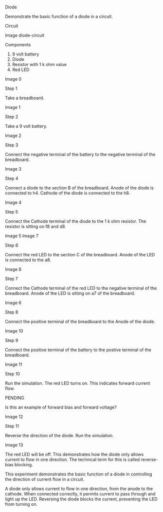 Diode

Demonstrate the basic function of a diode in a circuit.

Circuit

Image diode-circuit

Components

1. 9 volt battery
2. Diode
3. Resistor with 1 k ohm value
4. Red LED

Image 0

Step 1

Take a breadboard.

Image 1

Step 2

Take a 9 volt battery.

Image 2

Step 3

Connect the negative terminal of the battery to the negative terminal of the breadboard.

Image 3

Step 4

Connect a diode to the section B of the breadboard. Anode of the diode is connected to h4. Cathode of the diode is connected to the h8.

Image 4

Step 5

Connect the Cathode terminal of the diode to the 1 k ohm resistor. The resistor is sitting on f8 and d8.

Image 5
Image 7

Step 6

Connect the red LED to the section C of the breadboard. Anode of the LED is connected to the a8. 

Image 8

Step 7

Connect the Cathode terminal of the red LED to the negative terminal of the breadboard. Anode of the LED is sitting on a7 of the breadboard.

Image 6

Step 8

Connect the positive terminal of the breadboard to the Anode of the diode.

Image 10

Step 9

Connect the positive terminal of the battery to the postive terminal of the breadboard.

Image 11

Step 10

Run the simulation. The red LED turns on. This indicates forward current flow. 

PENDING

Is this an example of forward bias and forward voltage?

Image 12

Step 11

Reverse the direction of the diode. Run the simulation.

Image 13

The red LED will be off. This demonstrates how the diode only allows current to flow in one direction. The technical term for this is called reverse-bias blocking.

This experiment demonstrates the basic function of a diode in controlling the direction of current flow in a circuit.

A diode only allows current to flow in one direction, from the anode to the cathode. When connected correctly, it permits current to pass through and light up the LED. Reversing the diode blocks the current, preventing the LED from turning on.
